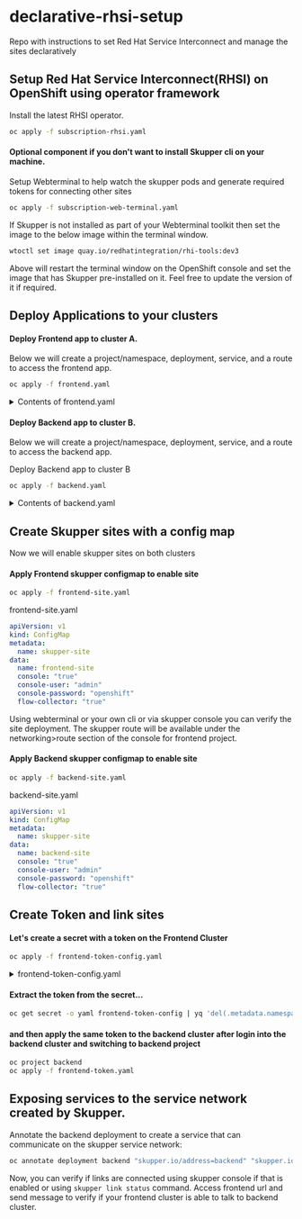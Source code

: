 # declarative-rhsi-setup
Repo with instructions to set Red Hat Service Interconnect and manage the sites declaratively

## Setup Red Hat Service Interconnect(RHSI) on OpenShift using operator framework
Install the latest RHSI operator.
```bash
oc apply -f subscription-rhsi.yaml
```

#### Optional component if you don't want to install Skupper cli on your machine.
Setup Webterminal to help watch the skupper pods and generate required tokens for connecting other sites
```bash
oc apply -f subscription-web-terminal.yaml
```
If Skupper is not installed as part of your Webterminal toolkit then set the image to the below image within the terminal window.

```bash
wtoctl set image quay.io/redhatintegration/rhi-tools:dev3
```
Above will restart the terminal window on the OpenShift console and set the image that has Skupper pre-installed on it. Feel free to update the version of it if required.

## Deploy Applications to your clusters
#### Deploy Frontend app to cluster A. 
Below we will create a project/namespace, deployment, service, and a route to access the frontend app.

```bash
oc apply -f frontend.yaml
```
<details>

<summary>Contents of frontend.yaml </summary>

```yaml
---
apiVersion: project.openshift.io/v1
description: "frontend"
displayName: frontend
kind: ProjectRequest
metadata:
    name: frontend
---
apiVersion: apps/v1
kind: Deployment
metadata:
  annotations:
    deployment.kubernetes.io/revision: "1"
  labels:
    app: frontend
  name: frontend
  namespace: frontend
spec:
  progressDeadlineSeconds: 600
  replicas: 1
  revisionHistoryLimit: 10
  selector:
    matchLabels:
      app: frontend
  strategy:
    rollingUpdate:
      maxSurge: 25%
      maxUnavailable: 25%
    type: RollingUpdate
  template:
    metadata:
      creationTimestamp: null
      labels:
        app: frontend
    spec:
      containers:
      - image: quay.io/skupper/hello-world-frontend
        imagePullPolicy: Always
        name: hello-world-frontend
        terminationMessagePath: /dev/termination-log
        terminationMessagePolicy: File
      dnsPolicy: ClusterFirst
      restartPolicy: Always
      schedulerName: default-scheduler
      terminationGracePeriodSeconds: 30
---
apiVersion: v1
kind: Service
metadata:
  labels:
    app: frontend
  name: frontend
  namespace: frontend
spec:
  clusterIP: 172.31.223.69
  clusterIPs:
  - 172.31.223.69
  internalTrafficPolicy: Cluster
  ipFamilies:
  - IPv4
  ipFamilyPolicy: SingleStack
  ports:
  - port: 8080
  selector:
    app: frontend
---
apiVersion: route.openshift.io/v1
kind: Route
metadata:
  labels:
    app: frontend
  name: frontend
  namespace: frontend
spec:
  port:
    targetPort: 8080
  to:
    kind: Service
    name: frontend
    weight: 100
  wildcardPolicy: None
```
</details>

#### Deploy Backend app to cluster B. 
Below we will create a project/namespace, deployment, service, and a route to access the backend app.

Deploy Backend app to cluster B
```bash
oc apply -f backend.yaml
```
<details>
    
<summary>Contents of backend.yaml </summary> 

```yaml
---
apiVersion: project.openshift.io/v1
description: "backend"
displayName: backend
kind: ProjectRequest
metadata:
    name: backend
---
apiVersion: apps/v1
kind: Deployment
metadata:
  annotations:
    deployment.kubernetes.io/revision: "1"
  labels:
    app: backend
  name: backend
  namespace: backend
spec:
  progressDeadlineSeconds: 600
  replicas: 3
  revisionHistoryLimit: 10
  selector:
    matchLabels:
      app: backend
  strategy:
    rollingUpdate:
      maxSurge: 25%
      maxUnavailable: 25%
    type: RollingUpdate
  template:
    metadata:
      creationTimestamp: null
      labels:
        app: backend
    spec:
      containers:
      - image: quay.io/skupper/hello-world-backend
        imagePullPolicy: Always
        name: hello-world-backend
        terminationMessagePath: /dev/termination-log
        terminationMessagePolicy: File
      dnsPolicy: ClusterFirst
      restartPolicy: Always
      schedulerName: default-scheduler
      terminationGracePeriodSeconds: 30
---
apiVersion: v1
kind: Service
metadata:
  labels:
    app: backend
  name: backend
  namespace: backend
spec:
  clusterIP: 172.31.223.69
  clusterIPs:
  - 172.31.223.69
  internalTrafficPolicy: Cluster
  ipFamilies:
  - IPv4
  ipFamilyPolicy: SingleStack
  ports:
  - port: 8080
  selector:
    app: backend
---
apiVersion: route.openshift.io/v1
kind: Route
metadata:
  labels:
    app: backend
  name: backend
  namespace: backend
spec:
  port:
    targetPort: 8080
  to:
    kind: Service
    name: backend
    weight: 100
  wildcardPolicy: None
```
</details>

## Create Skupper sites with a config map
Now we will enable skupper sites on both clusters
#### Apply Frontend skupper configmap to enable site
```bash
oc apply -f frontend-site.yaml
```
frontend-site.yaml
```yaml
apiVersion: v1
kind: ConfigMap
metadata:
  name: skupper-site
data:
  name: frontend-site
  console: "true"
  console-user: "admin"
  console-password: "openshift"
  flow-collector: "true"
```

Using webterminal or your own cli or via skupper console you can verify the site deployment. The skupper route will be available under the networking>route section of the console for frontend project.

#### Apply Backend skupper configmap to enable site

```bash
oc apply -f backend-site.yaml
```
backend-site.yaml
```yaml
apiVersion: v1
kind: ConfigMap
metadata:
  name: skupper-site
data:
  name: backend-site
  console: "true"
  console-user: "admin"
  console-password: "openshift"
  flow-collector: "true"
```

## Create Token and link sites

#### Let's create a secret with a token on the Frontend Cluster
```bash
oc apply -f frontend-token-config.yaml
```

<details>
<summary>
    frontend-token-config.yaml
</summary>

```yaml
apiVersion: v1
kind: Secret
metadata:
  name: frontend-token-config
  labels:
    skupper.io/type: connection-token-request
```
</details>

#### Extract the token from the secret...

```bash
oc get secret -o yaml frontend-token-config | yq 'del(.metadata.namespace)' > frontend-token.yaml
```
#### and then apply the same token to the backend cluster after login into the backend cluster and switching to backend project

```bash
oc project backend
oc apply -f frontend-token.yaml
```

## Exposing services to the service network created by Skupper.

Annotate the backend deployment to create a service that can communicate on the skupper service network:
```bash
oc annotate deployment backend "skupper.io/address=backend" "skupper.io/port=8080" "skupper.io/proxy=tcp"
```

Now, you can verify if links are connected using skupper console if that is enabled or using ```skupper link status``` command. Access frontend url and send message to verify if your frontend cluster is able to talk to backend cluster.



